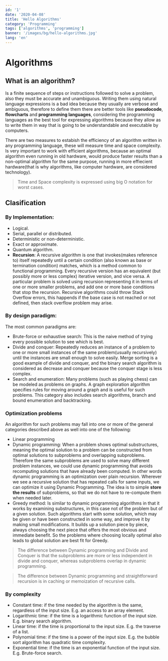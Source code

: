 ```yaml
---
id: '1'
date: '2020-04-08'
title: 'Hello Algorithms'
category: 'Programming'
tags: ['algorithms', 'programming']
banner: '/images/bg/hello-algorithms.jpg'
lang: 'en'
---
```


# Algorithms

## What is an algorithm?

Is a finite sequence of steps or instructions followed to solve a problem, also they must be accurate and unambiguous. Writing them using natural language expressions is a bad idea because they usually are verbose and ambiguous, therefore to define them there are better tools like **pseudocode**, **flowcharts** and **programming languages**, considering the programming languages as the best tool for expressing algorithms because they allow as to write them in way that is going to be understandable and executable by computers.

There are two measures to estabish the efficiency of an algorithm written in any programming language, these will measure time and space complexity. Is very important to work with efficient algorithms, because an optimal algorithm even running in old hardware, would produce faster results than a non-optimal algorithm for the same purpose, running in more effiecient hardware(that is why algorithms, like computer hardware, are considered technology).

> Time and Space complexity is expressed using big O notation for worst cases.

## Clasification

### By Implementation:

- Logical.
- Serial, parallel or distributed.
- Deterministic or non-deterministic.
- Exact or approximate.
- Quantum algorithm.
- **Recursion**:
  A recursive algorithm is one that invokes(makes reference to) itself repeatedly until a certain condition (also known as base or termination condition) matches, which is a method common to functional programming. Every recursive version has an equivalent (but possibly more or less complex) iterative version, and vice versa. A particular problem is solved using recursion representing it in terms of one or more smaller problems, and add one or more base conditions that stop the recursion. Recursive algorithms could throw Stack Overflow errors, this happends if the base case is not reached or not defined, then stack overflow problem may arise.

### By design paradigm:

The most common paradigms are:

- Brute-force or exhaustive search: This is the naive method of trying every possible solution to see which is best.
- Divide and conquer: Repeatedly reduces an instance of a problem to one or more small instances of the same problem(usually recursively) until the instances are small enough to solve easily. Merge sorting is a good example of divide and conquer, and the binary search algorithm is considered as decrease and conquer because the conquer stage is less complex.
- Search and enumeration: Many problems (such as playing chess) can be modeled as problems on graphs. A graph exploration algorithm specifies rules for moving around a graph and is useful for such problems. This category also includes search algorithms, branch and bound enumeration and backtracking.

### Optimization problems

An algorithm for such problems may fall into one or more of the general categories described above as well into one of the following:

- Linear programming
- Dynamic programming: When a problem shows optimal substructures, meaning the optimal solution to a problem can be constructed from optimal solutions to subproblems and overlapping subproblems. Therefore the same subproblems are used to solve many different problem instances, we could use dynamic programming that avoids recomputing solutions that have already been computed.
  In other words dynamic programming is an optimization over plain recursion. Wherever we see a recursive solution that has repeated calls for same inputs, we can optimize it using Dynamic Programming. The idea is to simple **store the results** of subproblems, so that we do not have to re-compute them when needed later.
- Greedy method: Is similar to dynamic programming algorithms in that it works by examining substructures, in this case not of the problem but of a given solution. Such algorithms start with some solution, which may be given or have been constructed in some way, and improve it by making small modifications.
  It builds up a solution piece by piece, always choosing the next piece that offers the most obvious and immediate benefit. So the problems where choosing locally optimal also leads to global solution are best fit for Greedy.

> The difference between Dynamic programming and Divide and Conquer is that the subproblems are more or less independent in divide and conquer, whereas subproblems overlap in dynamic programming.

> The difference between Dynamic programming and straightforward recursion is in caching or memoization of recursive calls.

### By complexity

- Constant time: if the time needed by the algorithm is the same, regardless of the input size. E.g. an access to an array element.
- Logarithmic time: if the time is a logarithmic function of the input size. E.g. binary search algorithm.
- Linear time: if the time is proportional to the input size. E.g. the traverse of a list.
- Polynomial time: if the time is a power of the input size. E.g. the bubble sort algorithm has quadratic time complexity.
- Exponential time: if the time is an exponential function of the input size. E.g. Brute-force search.
